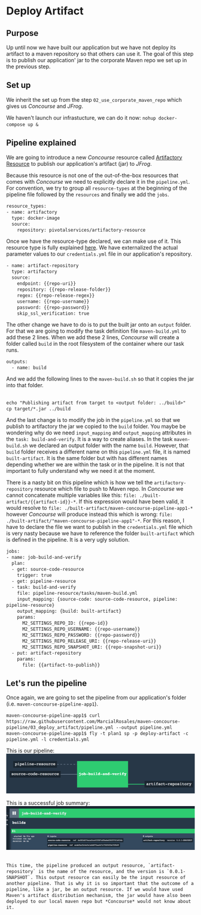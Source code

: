 # Deploy Artifact

## Purpose

Up until now we have built our application but we have not deploy its artifact to a maven repository
so that others can use it. The goal of this step is to publish our application' jar to the corporate Maven repo
we set up in the previous step.

## Set up
We inherit the set up from the step `02_use_corporate_maven_repo` which gives us *Concourse* and *JFrog*.

We haven't launch our infrastucture, we can do it now:
`nohup docker-compose up & `


## Pipeline explained

We are going to introduce a new *Concourse* resource called [Artifactory Resource](https://github.com/pivotalservices/artifactory-resource) to publish our application's artifact (jar) to *JFrog*.

Because this resource is not one of the out-of-the-box resources that comes with *Concourse* we need to explicitly declare it in the `pipeline.yml`. For convention, we try to group all `resource-types` at the beginning of the pipeline file followed by the `resources` and finally we add the `jobs`.

```
resource_types:
- name: artifactory
  type: docker-image
  source:
    repository: pivotalservices/artifactory-resource
```

Once we have the resource-type declared, we can make use of it. This resource type is fully explained [here](https://github.com/pivotalservices/artifactory-resource). We have externalized the actual parameter values to our `credentials.yml` file in our application's repository.

```
- name: artifact-repository
  type: artifactory
  source:
    endpoint: {{repo-uri}}
    repository: {{repo-release-folder}}
    regex: {{repo-release-regex}}
    username: {{repo-username}}
    password: {{repo-password}}
    skip_ssl_verification: true

```

The other change we have to do is to put the built jar onto an `output` folder. For that we are going to modify the task definition file `maven-build.yml` to add these 2 lines. When we add these 2 lines, *Concourse* will create a folder called `build` in the root filesystem of the container where our task runs.

```
outputs:
  - name: build
```

And we add the following lines to the `maven-build.sh` so that it copies the jar into that folder.
```

echo "Publishing artifact from target to <output folder: ../build>"
cp target/*.jar ../build
```

And the last change is to modify the job in the `pipeline.yml` so that we publish to artifactory the jar we copied to the `build` folder.
You maybe be wondering why do we need `input_mapping` and `output_mapping` attributes in the `task: build-and-verify`. It is a way to create aliases. In the task `maven-build.sh` we declared an output folder with the name `build`. However, that `build` folder receives a different name on this `pipeline.yml` file, it is named `built-artifact`. It is the same folder but with has different names depending whether we are within the task or in the pipeline. It is not that important to fully understand why we need it at the moment.

There is a nasty bit on this pipeline which is how we tell the `artifactory-repository` resource which file to push to Maven repo. In *Concourse* we cannot concatenate multiple variables like this: `file: ./built-artifact/{{artifact-id}}-*`. If this expression would have been valid, it would resolve to `file: ./built-artifact/maven-concourse-pipeline-app1-*` however *Concourse* will produce instead this which is wrong: `file: ./built-artifact/"maven-concourse-pipeline-app1"-*`. For this reason, I have to declare the file we want to publish in the `credentials.yml` file which is very nasty because we have to reference the folder `built-artifact` which is defined in the pipeline. It is a very ugly solution.

```
jobs:
- name: job-build-and-verify
  plan:
  - get: source-code-resource
    trigger: true
  - get: pipeline-resource
  - task: build-and-verify
    file: pipeline-resource/tasks/maven-build.yml
    input_mapping: {source-code: source-code-resource, pipeline: pipeline-resource}
    output_mapping: {build: built-artifact}
    params:
      M2_SETTINGS_REPO_ID: {{repo-id}}
      M2_SETTINGS_REPO_USERNAME: {{repo-username}}
      M2_SETTINGS_REPO_PASSWORD: {{repo-password}}
      M2_SETTINGS_REPO_RELEASE_URI: {{repo-release-uri}}
      M2_SETTINGS_REPO_SNAPSHOT_URI: {{repo-snapshot-uri}}
  - put: artifact-repository
    params:
      file: {{artifact-to-publish}}

```

## Let's run the pipeline

Once again, we are going to set the pipeline from our application's folder (i.e. `maven-concourse-pipeline-app1`).
```
maven-concourse-pipeline-app1$ curl https://raw.githubusercontent.com/MarcialRosales/maven-concourse-pipeline/03_deploy_artifact/pipeline.yml --output pipeline.yml
maven-concourse-pipeline-app1$ fly -t plan1 sp -p deploy-artifact -c pipeline.yml -l credentials.yml
```
This is our pipeline:
![Pipeline that builds and deploys to Artifactory](assets/pipeline4.png)

This is a successful job summary:
![Successful build and deploy](assets/pipeline3.png)
```

This time, the pipeline produced an output resource, `artifact-repository` is the name of the resource, and the version is `0.0.1-SNAPSHOT`. This output resource can easily be the input resource of another pipeline. That is why it is so important that the outcome of a pipeline, like a jar, be an output resource. If we would have used Maven's artifact distribution mechanism, the jar would have also been deployed to our local maven repo but *Concourse* would not know about it.
